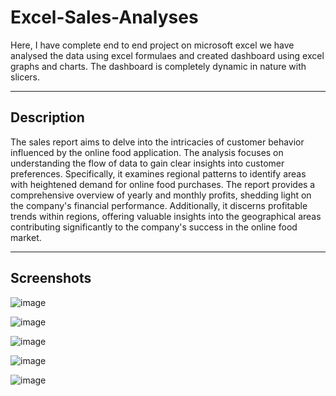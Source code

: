 # Excel-Sales-Analyses
Here, I have complete end to end project on microsoft excel we have analysed the data using excel formulaes and created dashboard using excel graphs and charts. The dashboard is completely dynamic in nature with slicers.

---

## Description
The sales report aims to delve into the intricacies of customer behavior influenced by the online food application. The analysis focuses on understanding the flow of data to gain clear insights into customer preferences. Specifically, it examines regional patterns to identify areas with heightened demand for online food purchases. The report provides a comprehensive overview of yearly and monthly profits, shedding light on the company's financial performance. Additionally, it discerns profitable trends within regions, offering valuable insights into the geographical areas contributing significantly to the company's success in the online food market.

---

## Screenshots

![image](https://github.com/Tejashvi2215/Excel-Sales-Analyses/assets/131910319/0db536f7-b138-4963-8e8b-48d49d2a93f3)

![image](https://github.com/Tejashvi2215/Excel-Sales-Analyses/assets/131910319/5b9adb73-0876-46ee-9c12-1b4281dbd8de)

![image](https://github.com/Tejashvi2215/Excel-Sales-Analyses/assets/131910319/36b6169a-6b78-4b11-ad89-ee308127c679)

![image](https://github.com/Tejashvi2215/Excel-Sales-Analyses/assets/131910319/23c84fae-f292-4d57-acd1-9eded3754a9b)

![image](https://github.com/Tejashvi2215/Excel-Sales-Analyses/assets/131910319/2e2d8761-7ee9-4bfc-8689-661bc4b4c8eb)
